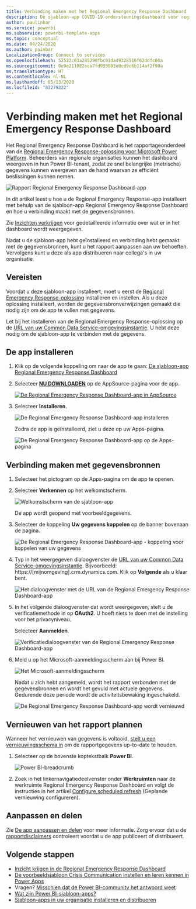 ```yaml
---
title: Verbinding maken met het Regional Emergency Response Dashboard
description: De sjabloon-app COVID-19-ondersteuningsdashboard voor regionale noodhulp ophalen en installeren en verbinding maken met gegevens
author: paulinbar
ms.service: powerbi
ms.subservice: powerbi-template-apps
ms.topic: conceptual
ms.date: 04/24/2020
ms.author: painbar
LocalizationGroup: Connect to services
ms.openlocfilehash: 52522c03a285290fbc01da49328516f62ddfc60a
ms.sourcegitcommit: 0e9e211082eca7fd939803e0cd9c6b114af2f90a
ms.translationtype: HT
ms.contentlocale: nl-NL
ms.lasthandoff: 05/13/2020
ms.locfileid: "83279222"
---
```

# <a name="connect-to-the-regional-emergency-response-dashboard"></a>Verbinding maken met het Regional Emergency Response Dashboard
Het Regional Emergency Response Dashboard is het rapportageonderdeel van de [Regional Emergency Response-oplossing voor Microsoft Power Platform](https://docs.microsoft.com/powerapps/sample-apps/regional-emergency-response/overview). Beheerders van regionale organisaties kunnen het dashboard weergeven in hun Power BI-tenant, zodat ze snel belangrijke (metrische) gegevens kunnen weergeven aan de hand waarvan ze efficiënt beslissingen kunnen nemen.

![Rapport Regional Emergency Response Dashboard-app](media/service-connect-to-regional-emergency-response/service-regional-emergency-response-app-report.png)

In dit artikel leest u hoe u de Regional Emergency Response-app installeert met behulp van de sjabloon-app Regional Emergency Response Dashboard en hoe u verbinding maakt met de gegevensbronnen.

Zie [Inzichten verkrijgen](https://docs.microsoft.com/powerapps/sample-apps/regional-emergency-response/portals-admin-reporting#get-insights) voor gedetailleerde informatie over wat er in het dashboard wordt weergegeven.

Nadat u de sjabloon-app hebt geïnstalleerd en verbinding hebt gemaakt met de gegevensbronnen, kunt u het rapport aanpassen aan uw behoeften. Vervolgens kunt u deze als app distribueren naar collega's in uw organisatie.

## <a name="prerequisites"></a>Vereisten

Voordat u deze sjabloon-app installeert, moet u eerst de [Regional Emergency Response-oplossing](https://docs.microsoft.com/powerapps/sample-apps/regional-emergency-response/deploy) installeren en instellen. Als u deze oplossing installeert, worden de gegevensbronverwijzingen gemaakt die nodig zijn om de app te vullen met gegevens.

Let bij het installeren van de Regional Emergency Response-oplossing op de [URL van uw Common Data Service-omgevingsinstantie](https://docs.microsoft.com/powerapps/sample-apps/regional-emergency-response/deploy#step-5-configure-and-publish-power-bi-dashboard). U hebt deze nodig om de sjabloon-app te verbinden met de gegevens.

## <a name="install-the-app"></a>De app installeren

1. Klik op de volgende koppeling om naar de app te gaan: [De sjabloon-app Regional Emergency Response Dashboard](https://appsource.microsoft.com/product/power-bi/powerapps_cxo.regional_response)

1. Selecteer [**NU DOWNLOADEN**](https://appsource.microsoft.com/product/power-bi/powerapps_cxo.regional_response) op de AppSource-pagina voor de app.

    [![De Regional Emergency Response Dashboard-app in AppSource](media/service-connect-to-regional-emergency-response/service-regional-emergency-response-app-appsource-get-it-now.png)](https://appsource.microsoft.com/product/power-bi/powerapps_cxo.regional_response)

1. Selecteer **Installeren**. 

    ![De Regional Emergency Response Dashboard-app installeren](media/service-connect-to-regional-emergency-response/service-regional-emergency-response-select-install.png)

    Zodra de app is geïnstalleerd, ziet u deze op uw Apps-pagina.

   ![De Regional Emergency Response Dashboard-app op de Apps-pagina](media/service-connect-to-regional-emergency-response/service-regional-emergency-response-app-apps-page-icon.png)

## <a name="connect-to-data-sources"></a>Verbinding maken met gegevensbronnen

1. Selecteer het pictogram op de Apps-pagina om de app te openen.

1. Selecteer **Verkennen** op het welkomstscherm.

   ![Welkomstscherm van de sjabloon-app](media/service-connect-to-regional-emergency-response/service-regional-emergency-response-app-splash-screen.png)

   De app wordt geopend met voorbeeldgegevens.

1. Selecteer de koppeling **Uw gegevens koppelen** op de banner bovenaan de pagina.

   ![De Regional Emergency Response Dashboard-app - koppeling voor koppelen van uw gegevens](media/service-connect-to-regional-emergency-response/service-regional-emergency-response-app-connect-data.png)

1. Typ in het weergegeven dialoogvenster de [URL van uw Common Data Service-omgevingsinstantie](https://docs.microsoft.com/powerapps/sample-apps/emergency-response/deploy-configure#publish-the-power-bi-dashboard). Bijvoorbeeld: https://[mijnomgeving].crm.dynamics.com. Klik op **Volgende** als u klaar bent.

   ![Het dialoogvenster met de URL van de Regional Emergency Response Dashboard-app](media/service-connect-to-regional-emergency-response/service-regional-emergency-response-app-url-dialog.png)

1. In het volgende dialoogvenster dat wordt weergegeven, stelt u de verificatiemethode in op **OAuth2**. U hoeft niets te doen met de instelling voor het privacyniveau.

   Selecteer **Aanmelden**.

   ![Verificatiedialoogvenster van de Regional Emergency Response Dashboard-app](media/service-connect-to-regional-emergency-response/service-regional-emergency-response-app-authentication-dialog.png)

1. Meld u op het Microsoft-aanmeldingsscherm aan bij Power BI.

   ![Het Microsoft-aanmeldingsscherm](media/service-connect-to-regional-emergency-response/service-regional-emergency-response-app-microsoft-login.png)

   Nadat u zich hebt aangemeld, wordt het rapport verbonden met de gegevensbronnen en wordt het gevuld met actuele gegevens. Gedurende deze periode wordt de activiteitsbewaking ingeschakeld.

   ![De Regional Emergency Response Dashboard-app wordt vernieuwd](media/service-connect-to-regional-emergency-response/service-regional-emergency-response-app-refresh-monitor.png)

## <a name="schedule-report-refresh"></a>Vernieuwen van het rapport plannen

Wanneer het vernieuwen van gegevens is voltooid, [stelt u een vernieuwingsschema in](../connect-data/refresh-scheduled-refresh.md) om de rapportgegevens up-to-date te houden.

1. Selecteer op de bovenste koptekstbalk **Power BI**.

   ![Power BI-breadcrumb](media/service-connect-to-regional-emergency-response/service-regional-emergency-response-app-powerbi-breadcrumb.png)

1. Zoek in het linkernavigatiedeelvenster onder **Werkruimten** naar de werkruimte Regional Emergency Response Dashboard en volgt de instructies in het artikel [Configure scheduled refresh](../connect-data/refresh-scheduled-refresh.md) (Geplande vernieuwing configureren).

## <a name="customize-and-share"></a>Aanpassen en delen

Zie [De app aanpassen en delen](../connect-data/service-template-apps-install-distribute.md#customize-and-share-the-app) voor meer informatie. Zorg ervoor dat u de [rapportdisclaimers](https://docs.microsoft.com/powerapps/sample-apps/regional-emergency-response/overview#disclaimer) controleert voordat u de app publiceert of distribueert.

## <a name="next-steps"></a>Volgende stappen
* [Inzicht krijgen in de Regional Emergency Response Dashboard](https://docs.microsoft.com/powerapps/sample-apps/regional-emergency-response/portals-admin-reporting#get-insights)
* [De voorbeeldsjabloon Crisis Communication instellen en leren kennen in Power Apps](https://docs.microsoft.com/powerapps/maker/canvas-apps/sample-crisis-communication-app)
* Vragen? [Misschien dat de Power BI-community het antwoord weet](https://community.powerbi.com/)
* [Wat zijn Power BI-sjabloon-apps?](../connect-data/service-template-apps-overview.md)
* [Sjabloon-apps in uw organisatie installeren en distribueren](../connect-data/service-template-apps-install-distribute.md)

